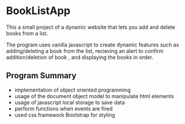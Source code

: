 # BookListApp

This a small project of a dynamic website that lets you add and delete books from a list.

The program uses vanilla javascript to create dynamic features such as adding/deleting a book from the list, recieving
an alert to confirm addition/deletion of book , and displaying the books in order.

## Program Summary

- implementation of object oriented programming 
- usage of the document object model to manipulate html elements
- usage of javascript local storage to save data
- perform functions when events are fired
- used css framework Bootstrap for styling
